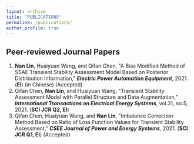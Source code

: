 ```yaml
---
layout: archive
title: "PUBLICATIONS"
permalink: /publications/
author_profile: true
---
```


## Peer-reviewed Journal Papers

1. **Nan Lin**, Huaiyuan Wang, and Qifan Chen, "A Bias Modified Method of SSAE Transient Stability Assessment Model Based on Posterior Distribution Information," ***Electric Power Automation Equipment***, 2021. (**EI**) (in Chinese) (Accepted)<br>
1. Qifan Chen, **Nan Lin**, and Huaiyuan Wang, "Transient Stability Assessment Model with Parallel Structure and Data Augmentation," ***International Transactions on Electrical Energy Systems***, vol.31, no.5, 2021. (**SCI JCR Q2, EI**)<br>
1. Qifan Chen, Huaiyuan Wang, and **Nan Lin**, "Imbalance Correction Method Based on Ratio of Loss Function Values for Transient Stability Assessment," ***CSEE Journal of Power and Energy Systems***, 2021. (**SCI JCR Q1, EI**) (Accepted)<br>

